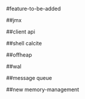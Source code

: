 #feature-to-be-added

##jmx

##client api

##shell calcite

##offheap

##wal

##message queue

##new memory-management